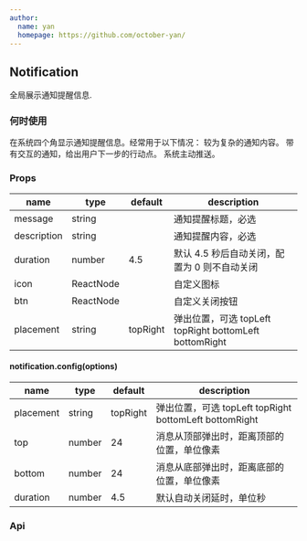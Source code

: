 ```yaml
---
author:
  name: yan
  homepage: https://github.com/october-yan/
---
```


## Notification

全局展示通知提醒信息.

### 何时使用

在系统四个角显示通知提醒信息。经常用于以下情况：
较为复杂的通知内容。
带有交互的通知，给出用户下一步的行动点。
系统主动推送。


### Props
|name|type|default|description|
|---|---|---|---|
|message|string||通知提醒标题，必选|
|description|string||通知提醒内容，必选|
|duration|number|4.5|默认 4.5 秒后自动关闭，配置为 0 则不自动关闭|
|icon|ReactNode||自定义图标|
|btn|ReactNode||自定义关闭按钮|
|placement|string|topRight|弹出位置，可选 topLeft topRight bottomLeft bottomRight|


#### notification.config(options)
|name|type|default|description|
|---|---|---|---|
|placement|string|topRight|弹出位置，可选 topLeft topRight bottomLeft bottomRight|
|top|number|24|消息从顶部弹出时，距离顶部的位置，单位像素|
|bottom|number|24|消息从底部弹出时，距离底部的位置，单位像素|
|duration|number|4.5|默认自动关闭延时，单位秒|


### Api